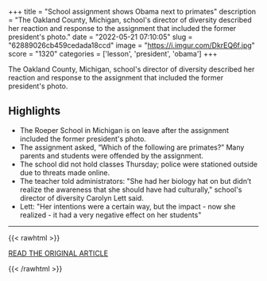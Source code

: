 +++
title = "School assignment shows Obama next to primates"
description = "The Oakland County, Michigan, school's director of diversity described her reaction and response to the assignment that included the former president's photo."
date = "2022-05-21 07:10:05"
slug = "62889026cb459cedada18ccd"
image = "https://i.imgur.com/DkrEQ6f.jpg"
score = "1320"
categories = ['lesson', 'president', 'obama']
+++

The Oakland County, Michigan, school's director of diversity described her reaction and response to the assignment that included the former president's photo.

## Highlights

- The Roeper School in Michigan is on leave after the assignment included the former president's photo.
- The assignment asked, “Which of the following are primates?” Many parents and students were offended by the assignment.
- The school did not hold classes Thursday; police were stationed outside due to threats made online.
- The teacher told administrators: "She had her biology hat on but didn’t realize the awareness that she should have had culturally," school's director of diversity Carolyn Lett said.
- Lett: "Her intentions were a certain way, but the impact - now she realized - it had a very negative effect on her students"

---

{{< rawhtml >}}
  <p class="article-category">
    <a target="_blank" href="https://www.kait8.com/2022/05/20/school-assignment-shows-obama-next-primates/?utm_source=twitter&amp;utm_medium=Social&amp;utm_campaign=snd&amp;utm_content=kait">READ THE ORIGINAL ARTICLE</a>
  </p>
{{< /rawhtml >}}

